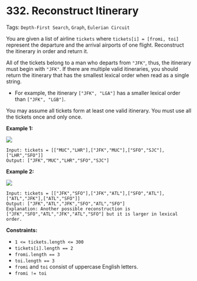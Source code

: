 # 332. Reconstruct Itinerary

Tags: `Depth-First Search`, `Graph`, `Eulerian Circuit`

You are given a list of airline `tickets` where `tickets[i] = [fromi, toi]` represent the departure and the arrival airports of one flight. Reconstruct the itinerary in order and return it.

All of the tickets belong to a man who departs from `"JFK"`, thus, the itinerary must begin with `"JFK"`. If there are multiple valid itineraries, you should return the itinerary that has the smallest lexical order when read as a single string.

*   For example, the itinerary `["JFK", "LGA"]` has a smaller lexical order than `["JFK", "LGB"]`.

You may assume all tickets form at least one valid itinerary. You must use all the tickets once and only once.

**Example 1:**

![](https://assets.leetcode.com/uploads/2021/03/14/itinerary1-graph.jpg)
```
Input: tickets = [["MUC","LHR"],["JFK","MUC"],["SFO","SJC"],["LHR","SFO"]]
Output: ["JFK","MUC","LHR","SFO","SJC"]
```

**Example 2:**

![](https://assets.leetcode.com/uploads/2021/03/14/itinerary2-graph.jpg)
```
Input: tickets = [["JFK","SFO"],["JFK","ATL"],["SFO","ATL"],["ATL","JFK"],["ATL","SFO"]]
Output: ["JFK","ATL","JFK","SFO","ATL","SFO"]
Explanation: Another possible reconstruction is ["JFK","SFO","ATL","JFK","ATL","SFO"] but it is larger in lexical order.
```

**Constraints:**

*   `1 <= tickets.length <= 300`
*   `tickets[i].length == 2`
*   `fromi.length == 3`
*   `toi.length == 3`
*   `fromi` and `toi` consist of uppercase English letters.
*   `fromi != toi`